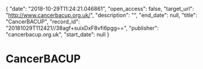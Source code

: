 {
  "date": "2018-10-29T11:24:21.046861", 
  "open_access": false, 
  "target_url": "http://www.cancerbacup.org.uk/", 
  "description": "", 
  "end_date": null, 
  "title": "CancerBACUP", 
  "record_id": "20181029T112421//38agf+suixDxF8vfi6pgg==", 
  "publisher": "cancerbacup.org.uk", 
  "start_date": null
}

# CancerBACUP

